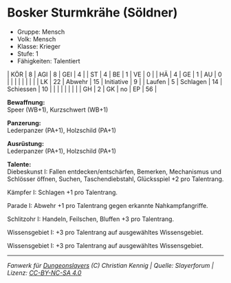 # Bosker Sturmkrähe (Söldner)  
- Gruppe: Mensch  
- Volk: Mensch  
- Klasse: Krieger  
- Stufe: 1  
- Fähigkeiten: Talentiert  


| KÖR    | 8  | AGI      | 8  | GEI        | 4  |
| ST     | 4  | BE       | 1  | VE         | 0  |
| HÄ     | 4  | GE       | 1  | AU         | 0  |
|        |    |          |    |            |    |
| LK     | 22 | Abwehr   | 15 | Initiative | 9  |
| Laufen | 5  | Schlagen | 14 | Schiessen  | 10 |
|        |    |          |    |            |    |
| GH     | 2  | GK       | no | EP         | 56 |


**Bewaffnung:**  
Speer (WB+1), Kurzschwert (WB+1)

**Panzerung:**  
Lederpanzer (PA+1), Holzschild (PA+1)

**Ausrüstung:**  
Lederpanzer (PA+1), Holzschild (PA+1)

**Talente:**  
Diebeskunst I: Fallen entdecken/entschärfen, Bemerken, Mechanismus und Schlösser öffnen, Suchen, Taschendiebstahl, Glücksspiel +2 pro Talentrang.

Kämpfer I: Schlagen +1 pro Talentrang.

Parade I: Abwehr +1 pro Talentrang gegen erkannte Nahkampfangriffe.

Schlitzohr I: Handeln, Feilschen, Bluffen +3 pro Talentrang.

Wissensgebiet I: +3 pro Talentrang auf ausgewähltes Wissensgebiet.

Wissensgebiet I: +3 pro Talentrang auf ausgewähltes Wissensgebiet.





___
*Fanwerk für [Dungeonslayers](https://www.dungeonslayers.net/) (C) Christian Kennig | Quelle: Slayerforum | Lizenz: [CC-BY-NC-SA 4.0](https://creativecommons.org/licenses/by-nc-sa/4.0/deed.de)*